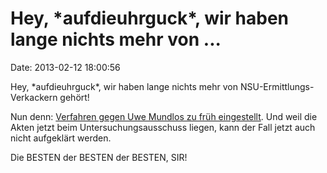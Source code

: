 Hey, \*aufdieuhrguck\*, wir haben lange nichts mehr von \...
============================================================

Date: 2013-02-12 18:00:56

Hey, \*aufdieuhrguck\*, wir haben lange nichts mehr von
NSU-Ermittlungs-Verkackern gehört!

Nun denn: [Verfahren gegen Uwe Mundlos zu früh
eingestellt](http://www.tagesspiegel.de/politik/scheiss-seo-immer/7773650.html).
Und weil die Akten jetzt beim Untersuchungsausschuss liegen, kann der
Fall jetzt auch nicht aufgeklärt werden.

Die BESTEN der BESTEN der BESTEN, SIR!
